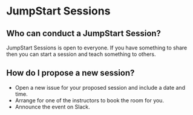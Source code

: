 # JumpStart Sessions

## Who can conduct a JumpStart Session? 

JumpStart Sessions is open to everyone. If you have something to share then you can start a session and teach something to others. 

## How do I propose a new session?

- Open a new issue for your proposed session and include a date and time. 
- Arrange for one of the instructors to book the room for you. 
- Announce the event on Slack.
